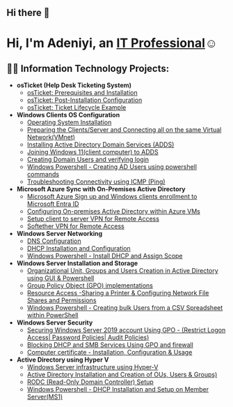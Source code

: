 ## Hi there 👋

<h1>Hi, I'm Adeniyi, an <a href="https://linkedin.com/in/adeniyiadesakin/">IT Professional</a>☺</h1>

<h2>👨‍💻 Information Technology Projects:</h2>

- <b>osTicket (Help Desk Ticketing System)</b>
  - [osTicket: Prerequisites and Installation](https://github.com/AdeniyiAdesakin/osTicket-Prerequisites-and-Installation)
  - [osTicket: Post-Installation Configuration](https://github.com/AdeniyiAdesakin/osTicket-Post-Installation-Configuration)
  - [osTicket: Ticket Lifecycle Example](https://github.com/AdeniyiAdesakin/osTicket-Ticket-Lifecycle-Examples)
- <b>Windows Clients OS Configuration</b>
  - [Operating System Installation](https://github.com/AdeniyiAdesakin/Operating-System-Installation/tree/main)
  - [Preparing the Clients/Server and Connecting all on the same Virtual Network(VMnet)](https://github.com/AdeniyiAdesakin/Prepare-the-Clients-and-the-Server/tree/main)
  - [Installing Active Directory Domain Services (ADDS)](https://github.com/AdeniyiAdesakin/Install-Active-Directory-Domain-Services-ADDS)
  - [Joining Windows 11(client computer) to ADDS](https://github.com/AdeniyiAdesakin/Join-Windows-11-client-computer-to-ADDS/tree/main)
  - [Creating Domain Users and verifying login](https://github.com/AdeniyiAdesakin/Create-Domain-Users-on-ADDS/tree/main)
  - [Windows Powershell - Creating AD Users using powershell commands](https://github.com/AdeniyiAdesakin/Create-AD-users-using-powershell-commands)
  - [Troubleshooting Connectivity using ICMP (Ping)](https://github.com/AdeniyiAdesakin/Troubleshooting-Connectivity-using-ICMP-Ping-)
- <b>Microsoft Azure Sync with On-Premises Active Directory</b>
  - [Microsoft Azure Sign up and Windows clients enrollment to Microsoft Entra ID ](https://github.com/AdeniyiAdesakin/Microsoft-Azure-Sign-up-and-Windows-clients-enrollment-to-Microsoft-Entra-ID-)
  - [Configuring On-premises Active Directory within Azure VMs](https://github.com/AdeniyiAdesakin/Sync-between-MS-Entra-ID-and-On-Premises-Active-Directory/tree/main)
  - [Setup client to server VPN for Remote Access](https://github.com/AdeniyiAdesakin/Setup-client-to-server-VPN-to-your-home-network)
  - [Softether VPN for Remote Access](https://github.com/AdeniyiAdesakin/Soft-Ether-VPN-for-Remote-Access)    
- <b>Windows Server Networking</b>
  - [DNS Configuration](https://github.com/AdeniyiAdesakin/DNS-Configuration)
  - [DHCP Installation and Configuration](https://github.com/AdeniyiAdesakin/DHCP-Installation-and-Configuration)
  - [Windows Powershell - Install DHCP and Assign Scope](https://github.com/AdeniyiAdesakin/Windows-Powershell-Install-DHCP-and-Assign-Scope)
- <b>Windows Server Installation and Storage</b>
  - [Organizational Unit, Groups and Users Creation in Active Directory using GUI & Powershell](https://github.com/AdeniyiAdesakin/Create-OU-groups-users-in-AD)
  - [Group Policy Object (GPO) implementations](https://github.com/AdeniyiAdesakin/Group-Policy-Object-GPO-implementations-)
  - [Resource Access -Sharing a Printer & Configuring Network File Shares and Permissions](https://github.com/AdeniyiAdesakin/Resource-Access-Sharing-a-printer-and-configuring-a-shared-folder)
  - [Windows Powershell - Creating bulk Users from a CSV Spreadsheet within PowerShell](https://github.com/AdeniyiAdesakin/Import-bulk-Users-from-a-CSV-Spreadsheet-with-PowerShell-)
- <b>Windows Server Security</b>
  - [Securing Windows Server 2019 account Using GPO - (Restrict Logon Access| Password Policies| Audit Policies)](https://github.com/AdeniyiAdesakin/Securing-Windows-Server-2019-account-Using-GPO)
  - [Blocking DHCP and SMB Services Using GPO and firewall](https://github.com/AdeniyiAdesakin/-Blocking-DHCP-and-SMB-Services-Using-GPO-and-firewall)
  - [Computer certificate - Installation, Configuration & Usage](https://github.com/AdeniyiAdesakin/Computer-certificate-installation-setup-and-usage)  
- <b>Active Directory using Hyper V</b>
  - [Windows Server infrastructure using Hyper-V ](https://github.com/AdeniyiAdesakin/Windows-Server-infrastructure-using-Hyper-V)
  - [Active Directory Installation and Creation of OUs, Users & Groups)](https://github.com/AdeniyiAdesakin/Active-Directory-Installation-and-Creation-of-OUs-Users-Groups)
  - [RODC (Read-Only Domain Controller) Setup](https://github.com/AdeniyiAdesakin/RODC-Read-Only-Domain-Controller-Setup)
  - [Windows Powershell - DHCP Installation and Setup on Member Server(MS1)](https://github.com/AdeniyiAdesakin/DHCP-Installation-and-setup-on-Member-Server-MS1-)





